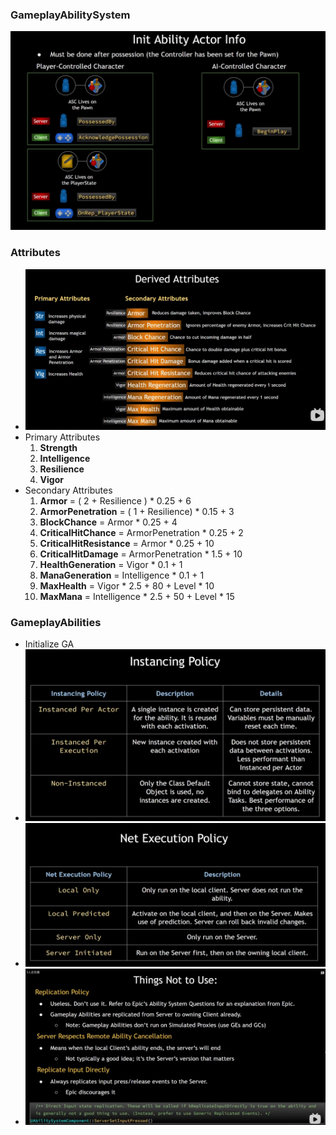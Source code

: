 ### GameplayAbilitySystem
![alt text](InitAbilityActorInfo.png)
### Attributes
- ![alt text](DerivedAtttibutes.png)
- Primary Attributes
  1. **Strength**
  2. **Intelligence**
  3. **Resilience**
  4. **Vigor**
- Secondary Attributes
  1. **Armor** = ( 2 + Resilience ) * 0.25 + 6
  2. **ArmorPenetration** = ( 1 + Resilience) * 0.15 + 3
  3. **BlockChance** = Armor * 0.25 + 4
  4. **CriticalHitChance** = ArmorPenetration * 0.25 + 2
  5. **CriticalHitResistance** = Armor * 0.25 + 10
  6. **CriticalHitDamage** = ArmorPenetration * 1.5 + 10
  7. **HealthGeneration** = Vigor * 0.1 + 1
  8. **ManaGeneration** = Intelligence * 0.1 + 1
  9. **MaxHealth** = Vigor * 2.5 + 80 + Level * 10
  10. **MaxMana** = Intelligence * 2.5 + 50 + Level * 15

### GameplayAbilities
- Initialize GA
- ![alt text](InstancingPolicy.PNG)
- ![alt text](NetExecutionPolicy.PNG)
- ![alt text](GameplayAbilityThingsNotToUse.PNG)